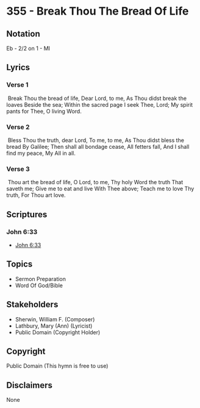 # 355 - Break Thou The Bread Of Life

## Notation

Eb - 2/2 on 1 - MI

## Lyrics

### Verse 1

 Break Thou the bread of life, Dear Lord, to me, As Thou didst break the loaves Beside the sea; Within the sacred page I seek Thee, Lord; My spirit pants for Thee, O living Word.

### Verse 2

 Bless Thou the truth, dear Lord, To me, to me, As Thou didst bless the bread By Galilee; Then shall all bondage cease, All fetters fall, And I shall find my peace, My All in all. 

### Verse 3

 Thou art the bread of life, O Lord, to me, Thy holy Word the truth That saveth me; Give me to eat and live With Thee above; Teach me to love Thy truth, For Thou art love. 


## Scriptures

### John 6:33

- [John 6:33](https://www.biblegateway.com/passage/?search=John%206%3A33)


## Topics

- Sermon Preparation
- Word Of God/Bible

## Stakeholders

- Sherwin, William F. (Composer)
- Lathbury, Mary (Ann) (Lyricist)
- Public Domain (Copyright Holder)

## Copyright

Public Domain
(This hymn is free to use)

## Disclaimers

None

